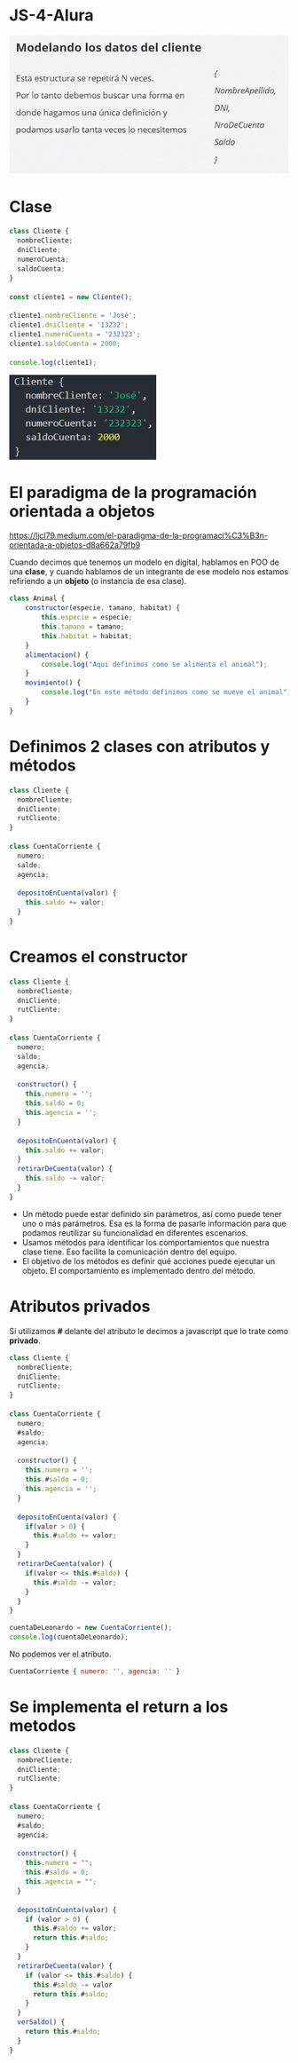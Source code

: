 # JS-4-Alura
![](./img/modelado.jpg)
# Clase
```javascript
class Cliente {
  nombreCliente;
  dniCliente;
  numeroCuenta;
  saldoCuenta;
}

const cliente1 = new Cliente();

cliente1.nombreCliente = 'José';
cliente1.dniCliente = '13232';
cliente1.numeroCuenta = '232323';
cliente1.saldoCuenta = 2000;

console.log(cliente1);
```
![](./img/clase.jpg)

# El paradigma de la programación orientada a objetos

https://ljcl79.medium.com/el-paradigma-de-la-programaci%C3%B3n-orientada-a-objetos-d8a662a79fb9  

Cuando decimos que tenemos un modelo en digital, hablamos en POO de una **clase**, y cuando hablamos de un integrante de ese modelo nos estamos refiriendo a un **objeto** (o instancia de esa clase).

```javascript
class Animal {
    constructor(especie, tamano, habitat) {
        this.especie = especie;
        this.tamano = tamano;
        this.habitat = habitat;
    }
    alimentacion() {
        console.log("Aqui definimos como se alimenta el animal");
    }
    movimiento() {
        console.log("En este método definimos como se mueve el animal");
    }
}
```
# Definimos 2 clases con atributos y métodos

```javascript
class Cliente {
  nombreCliente;
  dniCliente;
  rutCliente;
}

class CuentaCorriente {
  numero;
  saldo;
  agencia;

  depositoEnCuenta(valor) {
    this.saldo += valor;
  }
}
```
# Creamos el constructor
```javascript
class Cliente {
  nombreCliente;
  dniCliente;
  rutCliente;
}

class CuentaCorriente {
  numero;
  saldo;
  agencia;

  constructor() {
    this.numero = '';
    this.saldo = 0;
    this.agencia = '';
  }

  depositoEnCuenta(valor) {
    this.saldo += valor;
  }
  retirarDeCuenta(valor) {
    this.saldo -= valor;
  }
}
```  
* Un método puede estar definido sin parámetros, así como puede tener uno o más parámetros. Esa es la forma de pasarle información para que podamos reutilizar su funcionalidad en diferentes escenarios.  
* Usamos métodos para identificar los comportamientos que nuestra clase tiene. Eso facilita la comunicación dentro del equipo.  
* El objetivo de los métodos es definir qué acciones puede ejecutar un objeto. El comportamiento es implementado dentro del método.
# Atributos privados
Si utilizamos **#** delante del atributo le decimos a javascript que lo trate como **privado**.  
```javascript
class Cliente {
  nombreCliente;
  dniCliente;
  rutCliente;
}

class CuentaCorriente {
  numero;
  #saldo;
  agencia;

  constructor() {
    this.numero = '';
    this.#saldo = 0;
    this.agencia = '';
  }

  depositoEnCuenta(valor) {
    if(valor > 0) {
      this.#saldo += valor;
    }
  }
  retirarDeCuenta(valor) {
    if(valor <= this.#saldo) {
      this.#saldo -= valor;
    }
  }
}
```
```javascript
cuentaDeLeonardo = new CuentaCorriente();
console.log(cuentaDeLeonardo);
```
No podemos ver el atributo.
```javascript
CuentaCorriente { numero: '', agencia: '' }
```
# Se implementa el return a los metodos
```javascript
class Cliente {
  nombreCliente;
  dniCliente;
  rutCliente;
}

class CuentaCorriente {
  numero;
  #saldo;
  agencia;

  constructor() {
    this.numero = "";
    this.#saldo = 0;
    this.agencia = "";
  }

  depositoEnCuenta(valor) {
    if (valor > 0) {
      this.#saldo += valor;
      return this.#saldo;
    }
  }
  retirarDeCuenta(valor) {
    if (valor <= this.#saldo) {
      this.#saldo -= valor
      return this.#saldo;
    }
  }
  verSaldo() {
    return this.#saldo;
  }
}
```